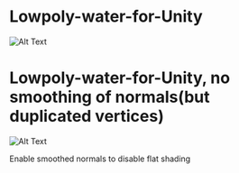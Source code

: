 # Lowpoly-water-for-Unity
![Alt Text](https://github.com/sc2insane/Lowpoly-water-for-Unity/raw/master/Gifs/BountifulKeyHen-max-14mb.gif)


# Lowpoly-water-for-Unity, no smoothing of normals(but duplicated vertices)
![Alt Text](https://github.com/sc2insane/Lowpoly-water-for-Unity/raw/master/Gifs/lowpolywater.gif)

Enable smoothed normals to disable flat shading
